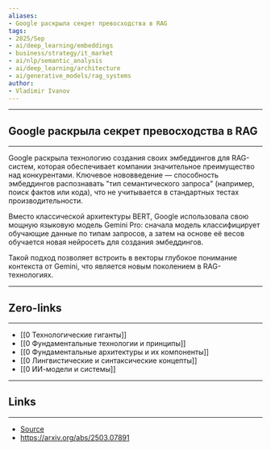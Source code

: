 ```yaml
---
aliases: 
- Google раскрыла секрет превосходства в RAG
tags:
- 2025/Sep
- ai/deep_learning/embeddings
- business/strategy/it_market
- ai/nlp/semantic_analysis
- ai/deep_learning/architecture
- ai/generative_models/rag_systems
author:
- Vladimir Ivanov
---
```

-----
##  Google раскрыла секрет превосходства в RAG 
-----
Google раскрыла технологию создания своих эмбеддингов для RAG-систем, которая обеспечивает компании значительное преимущество над конкурентами. Ключевое нововведение — способность эмбеддингов распознавать "тип семантического запроса" (например, поиск фактов или кода), что не учитывается в стандартных тестах производительности. 

Вместо классической архитектуры BERT, Google использовала свою мощную языковую модель Gemini Pro: сначала модель классифицирует обучающие данные по типам запросов, а затем на основе её весов обучается новая нейросеть для создания эмбеддингов. 

Такой подход позволяет встроить в векторы глубокое понимание контекста от Gemini, что является новым поколением в RAG-технологиях.

---
## Zero-links
---
- [[0 Технологические гиганты]]
- [[0 Фундаментальные технологии и принципы]]
- [[0 Фундаментальные архитектуры и их компоненты]]
- [[0 Лингвистические и синтаксические концепты]]
- [[0 ИИ-модели и системы]]

---
## Links
---
- [Source](https://t.me/turboproject/2044)
- https://arxiv.org/abs/2503.07891